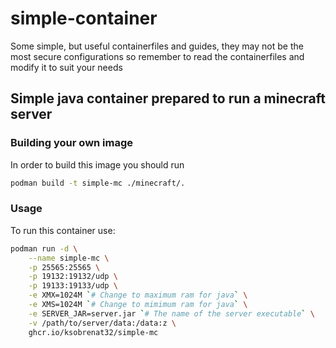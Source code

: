 # simple-container

Some simple, but useful containerfiles and guides,
 they may not be the most secure configurations
 so remember to read the containerfiles and
 modify it to suit your needs

## Simple java container prepared to run a minecraft server

### Building your own image

In order to build this image you should run

```sh
podman build -t simple-mc ./minecraft/.
```

### Usage

To run this container use:

```sh
podman run -d \
    --name simple-mc \
    -p 25565:25565 \
    -p 19132:19132/udp \
    -p 19133:19133/udp \
    -e XMX=1024M `# Change to maximum ram for java` \
    -e XMS=1024M `# Change to mimimum ram for java` \
    -e SERVER_JAR=server.jar `# The name of the server executable` \
    -v /path/to/server/data:/data:z \
    ghcr.io/ksobrenat32/simple-mc
```

